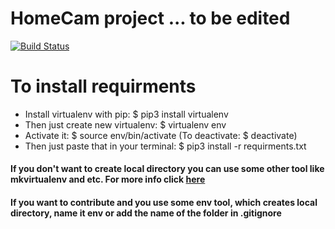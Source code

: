 # HomeCam project ... to be edited #
[![Build Status](https://travis-ci.org/VikoTodorov/HomeCam.svg?branch=develop)](https://travis-ci.org/VikoTodorov/HomeCam)

# To install requirments #
* Install virtualenv with pip: $ pip3 install virtualenv
* Then just create new virtualenv: $ virtualenv env
* Activate it: $ source env/bin/activate (To deactivate: $ deactivate)
* Then just paste that in your terminal: $ pip3 install -r requirments.txt 
#### If you don't want to create local directory you can use some other tool like mkvirtualenv and etc. For more info click [here][RealPython] ####
#### If you want to contribute and you use some env tool, which creates local directory, name it env or add the name of the folder in .gitignore ####
 
[RealPython]:https://realpython.com/python-virtual-environments-a-primer/  "RealPython"
